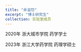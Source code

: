 ```yaml
---
title: "余滋恺"
excerpt: "博士研究生"
collection: 实验室成员
---
```


 
2020年 浙大城市学院      药学学士


2023年 浙江大学药学院    药理学硕士
